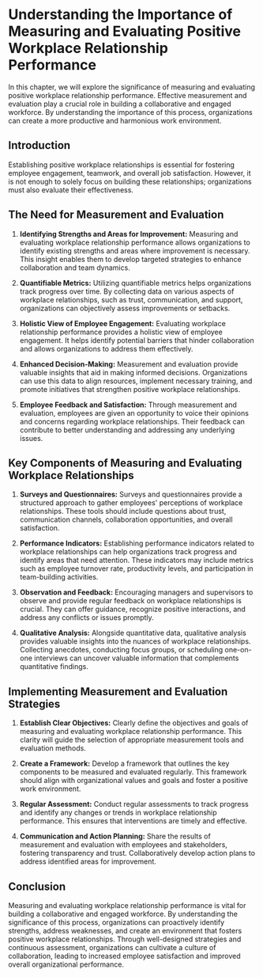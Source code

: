 Understanding the Importance of Measuring and Evaluating Positive Workplace Relationship Performance
=============================================================================================================

In this chapter, we will explore the significance of measuring and evaluating positive workplace relationship performance. Effective measurement and evaluation play a crucial role in building a collaborative and engaged workforce. By understanding the importance of this process, organizations can create a more productive and harmonious work environment.

Introduction
------------

Establishing positive workplace relationships is essential for fostering employee engagement, teamwork, and overall job satisfaction. However, it is not enough to solely focus on building these relationships; organizations must also evaluate their effectiveness.

The Need for Measurement and Evaluation
---------------------------------------

1. **Identifying Strengths and Areas for Improvement:** Measuring and evaluating workplace relationship performance allows organizations to identify existing strengths and areas where improvement is necessary. This insight enables them to develop targeted strategies to enhance collaboration and team dynamics.

2. **Quantifiable Metrics:** Utilizing quantifiable metrics helps organizations track progress over time. By collecting data on various aspects of workplace relationships, such as trust, communication, and support, organizations can objectively assess improvements or setbacks.

3. **Holistic View of Employee Engagement:** Evaluating workplace relationship performance provides a holistic view of employee engagement. It helps identify potential barriers that hinder collaboration and allows organizations to address them effectively.

4. **Enhanced Decision-Making:** Measurement and evaluation provide valuable insights that aid in making informed decisions. Organizations can use this data to align resources, implement necessary training, and promote initiatives that strengthen positive workplace relationships.

5. **Employee Feedback and Satisfaction:** Through measurement and evaluation, employees are given an opportunity to voice their opinions and concerns regarding workplace relationships. Their feedback can contribute to better understanding and addressing any underlying issues.

Key Components of Measuring and Evaluating Workplace Relationships
------------------------------------------------------------------

1. **Surveys and Questionnaires:** Surveys and questionnaires provide a structured approach to gather employees' perceptions of workplace relationships. These tools should include questions about trust, communication channels, collaboration opportunities, and overall satisfaction.

2. **Performance Indicators:** Establishing performance indicators related to workplace relationships can help organizations track progress and identify areas that need attention. These indicators may include metrics such as employee turnover rate, productivity levels, and participation in team-building activities.

3. **Observation and Feedback:** Encouraging managers and supervisors to observe and provide regular feedback on workplace relationships is crucial. They can offer guidance, recognize positive interactions, and address any conflicts or issues promptly.

4. **Qualitative Analysis:** Alongside quantitative data, qualitative analysis provides valuable insights into the nuances of workplace relationships. Collecting anecdotes, conducting focus groups, or scheduling one-on-one interviews can uncover valuable information that complements quantitative findings.

Implementing Measurement and Evaluation Strategies
--------------------------------------------------

1. **Establish Clear Objectives:** Clearly define the objectives and goals of measuring and evaluating workplace relationship performance. This clarity will guide the selection of appropriate measurement tools and evaluation methods.

2. **Create a Framework:** Develop a framework that outlines the key components to be measured and evaluated regularly. This framework should align with organizational values and goals and foster a positive work environment.

3. **Regular Assessment:** Conduct regular assessments to track progress and identify any changes or trends in workplace relationship performance. This ensures that interventions are timely and effective.

4. **Communication and Action Planning:** Share the results of measurement and evaluation with employees and stakeholders, fostering transparency and trust. Collaboratively develop action plans to address identified areas for improvement.

Conclusion
----------

Measuring and evaluating workplace relationship performance is vital for building a collaborative and engaged workforce. By understanding the significance of this process, organizations can proactively identify strengths, address weaknesses, and create an environment that fosters positive workplace relationships. Through well-designed strategies and continuous assessment, organizations can cultivate a culture of collaboration, leading to increased employee satisfaction and improved overall organizational performance.
